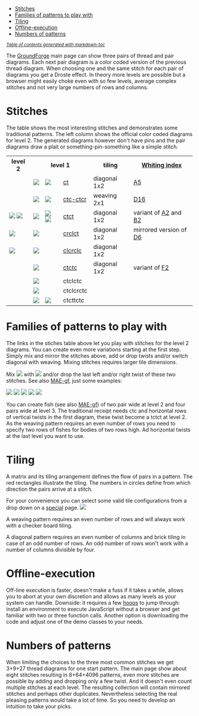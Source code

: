 - [Stitches](#stitches)
- [Families of patterns to play with](#families-of-patterns-to-play-with)
- [Tiling](#tiling)
- [Offline-execution](#offline-execution)
- [Numbers of patterns](#numbers-of-patterns)

<sub><i><a href='http://ecotrust-canada.github.io/markdown-toc/'>Table of contents generated with markdown-toc</a></i></sub>


The [GroundForge] main page can show three pairs of thread and pair diagrams.
Each next pair diagram is a color coded version of the previous thread diagram.
When choosing one and the same stitch for each pair of diagrams you get a Droste effect.
In theory more levels are possible but a browser might easily choke even with so few levels,
average complex stitches and not very large numbers of rows and columns.

Stitches
========

The table shows the most interesting stitches and demonstrates some traditional patterns.
The left column shows the official color coded diagrams for level 2.
The generated diagrams however don't have pins and the pair diagrams
draw a plait or something-pin-something like a simple stitch.

<table>
    <tr>
        <th>level 2</th>
        <th colspan="3">level 1</th>
        <th>tiling</th>
        <th><a href="Whiting-index">Whiting index</a></th>
    </tr>
    <tr>
        <td></td>
        <td><img src="https://raw.githubusercontent.com/wiki/d-bl/GroundForge/stitches/ct.png"></td>
        <td><img src="https://raw.githubusercontent.com/wiki/d-bl/GroundForge/stitches/ct-color1.png"></td>
        <td><a href="https://d-bl.github.io/GroundForge/index.html?m=5-;bricks;7;5;0;0&s1=ct&s2=ctct&s3=&#diagrams"
        >ct</a></td>
        <td>diagonal 1x2</td>
        <td><a href="http://gwydir.demon.co.uk/jo/lace/whiting/page75.htm">A5</a></td>
    </tr>
    <tr>
        <td></td>
        <td><img src="https://raw.githubusercontent.com/wiki/d-bl/GroundForge/stitches/ctc-ctcr.png"></td>
        <td><img src="https://raw.githubusercontent.com/wiki/d-bl/GroundForge/stitches/ctc-ctcr-color.png"></td>
        <td>
            <a href="https://d-bl.github.io/GroundForge/index.html?m=8%0A1;checker;8;6;0;0&s1=A1%3Dctc,A2%3Dctcr&s2=ctc,A24%3Dtctct,A12%3Dctcr,A13%3Dctcr,A20%3Dctc,A21%3Dctcl,A23%3Dctcl&s3=ctct"
            >ctc-ctcr</a></td>
        <td>weaving 2x1</td>
        <td><a href="http://gwydir.demon.co.uk/jo/lace/whiting/page150.htm">D16</a></td>
    </tr>
    <tr>
        <td><img src="https://raw.githubusercontent.com/wiki/d-bl/GroundForge/stitches/ctct-color2a.png"> <img src="https://raw.githubusercontent.com/wiki/d-bl/GroundForge/stitches/ctct-color2b.png"></td>
        <td><img src="https://raw.githubusercontent.com/wiki/d-bl/GroundForge/stitches/ctct.png"></td>
        <td><img src="https://raw.githubusercontent.com/wiki/d-bl/GroundForge/stitches/ctct-color1a.png"> <img src="https://raw.githubusercontent.com/wiki/d-bl/GroundForge/stitches/ctct-color1b.png"></td>
        <td><a href="https://d-bl.github.io/GroundForge/index.html?m=5-;bricks;7;5;0;0&s1=ctct&s2=cross=ctct,twist=ct&s3=&#diagrams"
        >ctct</a></td>
        <td>diagonal 1x2</td>
        <td>variant of <a href="http://gwydir.demon.co.uk/jo/lace/whiting/page71.htm">A2</a> and <a href="http://gwydir.demon.co.uk/jo/lace/whiting/page95.htm">B2</a></td>
    </tr>
    <tr>
        <td><img src="https://raw.githubusercontent.com/wiki/d-bl/GroundForge/stitches/crclct-color2.png"></td>
        <td><img src="https://raw.githubusercontent.com/wiki/d-bl/GroundForge/stitches/crclct.png"></td>
        <td></td>
        <td><a href="https://d-bl.github.io/GroundForge/index.html?m=5-;bricks;7;5;0;0&s1=crclct&s2=ctct,B12=ct,B15=ct,B16=ct&s3=&#diagrams"
        >crclct</a></td>
        <td>diagonal 1x2</td>
        <td>mirrored version of <a href="http://gwydir.demon.co.uk/jo/lace/whiting/page139.htm">D6</a></td>
    </tr>
    <tr>
        <td><img src="https://raw.githubusercontent.com/wiki/d-bl/GroundForge/stitches/clcrclc-color2.png"></td>
        <td><img src="https://raw.githubusercontent.com/wiki/d-bl/GroundForge/stitches/clcrclc.png"></td>
        <td></td>
        <td>
            <a href="https://d-bl.github.io/GroundForge/index.html?m=5-;bricks;7;5;0;0&s1=clcrclc&s2=ctc,B13=ctcrrctcrr,B15=ctcll,B16=ctctt&s3=&#diagrams"
            >clcrclc</a></td>
        <td>diagonal 1x2</td>
        <td></td>
    </tr>
    <tr>
        <td></td>
        <td><img src="https://raw.githubusercontent.com/wiki/d-bl/GroundForge/stitches/ctctc.png"></td>
        <td></td>
        <td>
            <a href="https://d-bl.github.io/GroundForge/index.html?m=5-;bricks;7;5;0;0&s1=ctctc&s2=ctc,B14=ctcll,B15=ctcrr,B16=ctctt&s3=&#diagrams"
            >ctctc</a></td>
        <td>diagonal 1x2</td>
        <td>variant of <a href="http://gwydir.demon.co.uk/jo/lace/whiting/page178.htm">F2</a></td>
    </tr>
    <tr>
        <td></td>
        <td><img src="https://raw.githubusercontent.com/wiki/d-bl/GroundForge/stitches/ctclctc.png"></td>
        <td></td>
        <td>ctclctc</td>
        <td></td>
        <td></td>
    </tr>
    <tr>
        <td></td>
        <td><img src="https://raw.githubusercontent.com/wiki/d-bl/GroundForge/stitches/ctclcrctc.png"></td>
        <td></td>
        <td>ctclcrctc</td>
        <td></td>
        <td></td>
    </tr>
    <tr>
        <td></td>
        <td><img src="https://raw.githubusercontent.com/wiki/d-bl/GroundForge/stitches/ctcttctc.png"></td>
        <td><img src="https://raw.githubusercontent.com/wiki/d-bl/GroundForge/stitches/ctcttctc-color1.png"></td>
        <td>ctcttctc</td>
        <td></td>
        <td></td>
    </tr>
</table>

Families of patterns to play with
=================================

The links in the stiches table above let you play with stitches for the level 2 diagrams.
You can create even more variations starting at the first step.
Simply mix and mirror the stitches above, add or drop twists and/or switch diagonal with weaving.
Mixing stitches requires larger tile dimensions.

Mix
![](https://raw.githubusercontent.com/wiki/d-bl/GroundForge/stitches/crclct.png) with ![](https://raw.githubusercontent.com/wiki/d-bl/GroundForge/stitches/ctct.png)
and/or drop the last left and/or right twist of these two stitches.
See also [MAE-gf](https://github.com/MAETempels/MAE-gf/wiki/Bias-ground),
just some examples:

![](https://raw.githubusercontent.com/wiki/d-bl/GroundForge/tl/130.png)
![](https://raw.githubusercontent.com/wiki/d-bl/GroundForge/tl/129.png)
![](https://raw.githubusercontent.com/wiki/d-bl/GroundForge/tl/133.png)
![](https://raw.githubusercontent.com/wiki/d-bl/GroundForge/tl/115.png)
![](https://raw.githubusercontent.com/wiki/d-bl/GroundForge/tl/118.png)

You can create fish (see also [MAE-gf](https://github.com/MAETempels/MAE-gf/wiki/Milanese-Fish))
of two pair wide at level 2 and four pairs wide at level 3.
The traditional receipt needs ctc and horizontal rows of vertical twists in the first diagram,
these twist become a tctct at level 2.
As the weaving pattern requires an even number of rows 
you need to specify two rows of fishes for bodies of two rows high.
Ad horizontal twists at the last level you want to use.




Tiling
======

A matrix and its tiling arrangement defines the flow of pairs in a pattern.
The red rectangles illustrate the tiling.
The numbers in circles define from which direction the pairs arrive at a stitch.

For your convenience you can select some valid tile configurations from a drop down on a [special] page.
![](https://raw.githubusercontent.com/wiki/d-bl/GroundForge/images/base-patterns.png)


A weaving pattern requires an even number of rows and
will always work with a checker board tiling.

A diagonal pattern requires an even number of columns
and brick tiling in case of an odd number of rows.
An odd number of rows won't work with a number of columns divisible by four.


Offline-execution
=================

Off-line execution is faster, doesn't make a fuss if it takes a while,
allows you to abort at your own discretion and allows as many levels as your system can handle.
Downside: it requires a few [hoops] to jump through:
install an environment to execute JavaScript without a browser and get familiar with two or three function calls.
Another option is downloading the code and adjust one of the demo classes to your needs.

Numbers of patterns
===================

When limiting the choices to the three most common stitches
we get 3+9+27 thread diagrams for one start pattern.
The main page show about eight stitches resulting in 8+64+4096 patterns,
even more stitches are possible by adding and dropping only a few twist.
And it doesn't even count multiple stitches at each level.
The resulting collection will contain mirrored stitches and perhaps other duplicates.
Nevertheless selecting the real pleasing patterns would take a lot of time.
So you need to develop an intuition to take your picks.

[GroundForge]: https://d-bl.github.io/GroundForge/
[special]: https://d-bl.github.io/GroundForge/drost.html
[hoops]: https://github.com/d-bl/GroundForge/blob/master/docs/API.md
